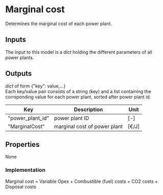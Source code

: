 # Marginal cost
Determines the marginal cost of each power plant.

## Inputs
The input to this model is a *dict* holding the different parameters of all power plants.

## Outputs
*dict* of form {"key": value,...}\
Each key/value pair consists of a string (key) and a list containing the corrsponding value for each power plant,
sorted after power plant id.

Key | Description | Unit
--- | --- | --- |
"power_plant_id" | power plant ID | [-]
"MarginalCost" | marginal cost of power plant | [€/J]

## Properties
None

### Implementation
Marginal cost = Variable Opex + Combustible (fuel) costs + CO2 costs + Disposal costs 
